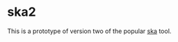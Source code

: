 # ska2
This is a prototype of version two of the popular [ska](https://github.com/simonrharris/SKA) tool.

